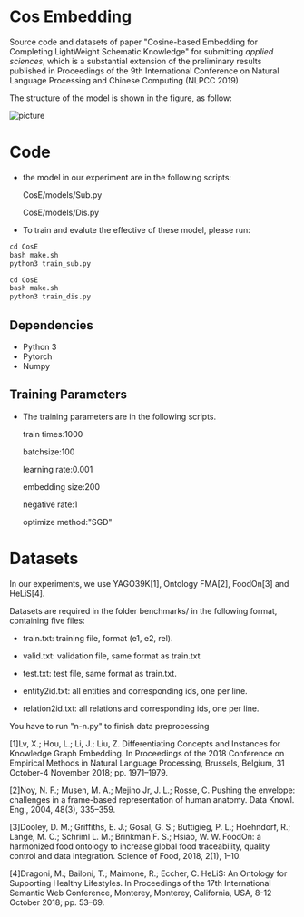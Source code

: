 # **Cos Embedding**
Source code and datasets of paper "Cosine-based Embedding for Completing LightWeight Schematic Knowledge" for submitting *applied sciences*, which is a substantial extension of the preliminary results published in Proceedings of the 9th International Conference on Natural Language Processing and Chinese Computing (NLPCC 2019)

The structure of the model is shown in the figure, as follow:

![picture](https://github.com/zhengxianda/CosE/raw/master/img/framework.jpg)


# **Code**
* the model in our experiment are in the following scripts:
    
    CosE/models/Sub.py
    
    CosE/models/Dis.py
    
* To train and evalute the effective of these model, please run:  

```python
cd CosE
bash make.sh
python3 train_sub.py
``` 
```python
cd CosE
bash make.sh
python3 train_dis.py
```

## Dependencies
* Python 3  
* Pytorch  
* Numpy

## Training Parameters

* The training parameters are in the following scripts.
 
  train times:1000
  
  batchsize:100  
  
  learning rate:0.001  
  
  embedding size:200
  
  negative rate:1
  
  optimize method:"SGD"


# **Datasets**

In our experiments, we use YAGO39K[1], Ontology FMA[2], FoodOn[3] and HeLiS[4].

Datasets are required in the folder benchmarks/ in the following format, containing five files:

* train.txt: training file, format (e1, e2, rel).

* valid.txt: validation file, same format as train.txt

* test.txt: test file, same format as train.txt.

* entity2id.txt: all entities and corresponding ids, one per line.

* relation2id.txt: all relations and corresponding ids, one per line.

You have to run "n-n.py" to finish data preprocessing

[1]Lv, X.; Hou, L.; Li, J.; Liu, Z. Differentiating Concepts and Instances for Knowledge Graph Embedding. In Proceedings of the 2018 Conference on Empirical Methods in Natural Language Processing, Brussels, Belgium, 31 October-4 November 2018; pp. 1971–1979.

[2]Noy, N. F.; Musen, M. A.; Mejino Jr, J. L.; Rosse, C. Pushing the envelope: challenges in a frame-based representation of human anatomy. Data Knowl. Eng., 2004, 48(3), 335–359. 

[3]Dooley, D. M.; Griffiths, E. J.; Gosal, G. S.; Buttigieg, P. L.; Hoehndorf, R.; Lange, M. C.; Schriml L. M.; Brinkman F. S.; Hsiao, W. W. FoodOn: a harmonized food ontology to increase global food traceability, quality control and data integration. Science of Food, 2018, 2(1), 1–10. 

[4]Dragoni, M.; Bailoni, T.; Maimone, R.; Eccher, C. HeLiS: An Ontology for Supporting Healthy Lifestyles. In Proceedings of the 17th International Semantic Web Conference, Monterey, Monterey, California, USA, 8-12 October 2018; pp. 53–69.

<!-- # **Citation**

If you use this model or code, please cite it as follows: 

Huan Gao, Xianda Zheng, Weizhuo Li, Guilin Qi, and Meng Wang.Cosine-based Embedding for Completing Schematic Knowledge.NlPCC 2019.[[pdf]](https://github.com/zhengxianda/CosE/raw/master/img/paper.pdf) -->